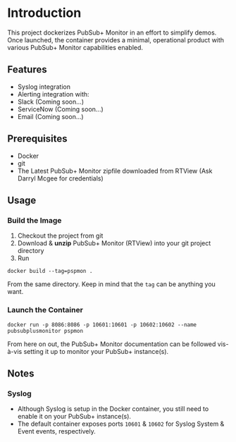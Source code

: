 # Introduction
This project dockerizes PubSub+ Monitor in an effort to simplify demos. Once launched, the container provides a minimal, operational product with various PubSub+ Monitor capabilities enabled.

## Features
+ Syslog integration 
+ Alerting integration with:
 + Slack (Coming soon...)
 + ServiceNow (Coming soon...)
 + Email (Coming soon...)

## Prerequisites
+ Docker
+ git
+ The Latest PubSub+ Monitor zipfile downloaded from RTView (Ask Darryl Mcgee for credentials)

## Usage

### Build the Image

1. Checkout the project from git
2. Download & **unzip** PubSub+ Monitor (RTView) into your git project directory 
3. Run 
```
docker build --tag=pspmon .
```
From the same directory. Keep in mind that the `tag` can be anything you want.

### Launch the Container
```
docker run -p 8086:8086 -p 10601:10601 -p 10602:10602 --name pubsubplusmonitor pspmon
```

From here on out, the PubSub+ Monitor documentation can be followed vis-&agrave;-vis setting it up to monitor your PubSub+ instance(s).

## Notes
### Syslog
+ Although Syslog is setup in the Docker container, you still need to enable it on your PubSub+ instance(s).
+ The default container exposes ports `10601` & `10602` for Syslog System & Event events, respectively.